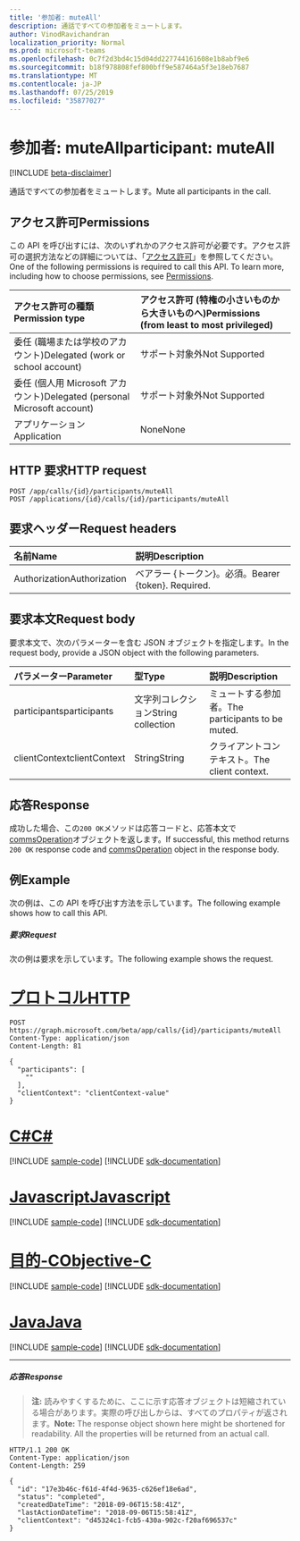 ```yaml
---
title: '参加者: muteAll'
description: 通話ですべての参加者をミュートします。
author: VinodRavichandran
localization_priority: Normal
ms.prod: microsoft-teams
ms.openlocfilehash: 0c7f2d3bd4c15d04dd227744161608e1b8abf9e6
ms.sourcegitcommit: b18f978808fef800bff9e587464a5f3e18eb7687
ms.translationtype: MT
ms.contentlocale: ja-JP
ms.lasthandoff: 07/25/2019
ms.locfileid: "35877027"
---
```

# <a name="participant-muteall"></a><span data-ttu-id="d68d4-103">参加者: muteAll</span><span class="sxs-lookup"><span data-stu-id="d68d4-103">participant: muteAll</span></span>

[!INCLUDE [beta-disclaimer](../../includes/beta-disclaimer.md)]

<span data-ttu-id="d68d4-104">通話ですべての参加者をミュートします。</span><span class="sxs-lookup"><span data-stu-id="d68d4-104">Mute all participants in the call.</span></span>

## <a name="permissions"></a><span data-ttu-id="d68d4-105">アクセス許可</span><span class="sxs-lookup"><span data-stu-id="d68d4-105">Permissions</span></span>
<span data-ttu-id="d68d4-p101">この API を呼び出すには、次のいずれかのアクセス許可が必要です。アクセス許可の選択方法などの詳細については、「[アクセス許可](/graph/permissions-reference)」を参照してください。</span><span class="sxs-lookup"><span data-stu-id="d68d4-p101">One of the following permissions is required to call this API. To learn more, including how to choose permissions, see [Permissions](/graph/permissions-reference).</span></span>

| <span data-ttu-id="d68d4-108">アクセス許可の種類</span><span class="sxs-lookup"><span data-stu-id="d68d4-108">Permission type</span></span>                        | <span data-ttu-id="d68d4-109">アクセス許可 (特権の小さいものから大きいものへ)</span><span class="sxs-lookup"><span data-stu-id="d68d4-109">Permissions (from least to most privileged)</span></span> |
|:---------------------------------------|:--------------------------------------------|
| <span data-ttu-id="d68d4-110">委任 (職場または学校のアカウント)</span><span class="sxs-lookup"><span data-stu-id="d68d4-110">Delegated (work or school account)</span></span>     | <span data-ttu-id="d68d4-111">サポート対象外</span><span class="sxs-lookup"><span data-stu-id="d68d4-111">Not Supported</span></span>                               |
| <span data-ttu-id="d68d4-112">委任 (個人用 Microsoft アカウント)</span><span class="sxs-lookup"><span data-stu-id="d68d4-112">Delegated (personal Microsoft account)</span></span> | <span data-ttu-id="d68d4-113">サポート対象外</span><span class="sxs-lookup"><span data-stu-id="d68d4-113">Not Supported</span></span>                               |
| <span data-ttu-id="d68d4-114">アプリケーション</span><span class="sxs-lookup"><span data-stu-id="d68d4-114">Application</span></span>                            | <span data-ttu-id="d68d4-115">None</span><span class="sxs-lookup"><span data-stu-id="d68d4-115">None</span></span>                                        |

## <a name="http-request"></a><span data-ttu-id="d68d4-116">HTTP 要求</span><span class="sxs-lookup"><span data-stu-id="d68d4-116">HTTP request</span></span>
<!-- { "blockType": "ignored" } -->
```http
POST /app/calls/{id}/participants/muteAll
POST /applications/{id}/calls/{id}/participants/muteAll
```

## <a name="request-headers"></a><span data-ttu-id="d68d4-117">要求ヘッダー</span><span class="sxs-lookup"><span data-stu-id="d68d4-117">Request headers</span></span>
| <span data-ttu-id="d68d4-118">名前</span><span class="sxs-lookup"><span data-stu-id="d68d4-118">Name</span></span>          | <span data-ttu-id="d68d4-119">説明</span><span class="sxs-lookup"><span data-stu-id="d68d4-119">Description</span></span>               |
|:--------------|:--------------------------|
| <span data-ttu-id="d68d4-120">Authorization</span><span class="sxs-lookup"><span data-stu-id="d68d4-120">Authorization</span></span> | <span data-ttu-id="d68d4-p102">ベアラー {トークン}。必須。</span><span class="sxs-lookup"><span data-stu-id="d68d4-p102">Bearer {token}. Required.</span></span> |

## <a name="request-body"></a><span data-ttu-id="d68d4-123">要求本文</span><span class="sxs-lookup"><span data-stu-id="d68d4-123">Request body</span></span>
<span data-ttu-id="d68d4-124">要求本文で、次のパラメーターを含む JSON オブジェクトを指定します。</span><span class="sxs-lookup"><span data-stu-id="d68d4-124">In the request body, provide a JSON object with the following parameters.</span></span>

| <span data-ttu-id="d68d4-125">パラメーター</span><span class="sxs-lookup"><span data-stu-id="d68d4-125">Parameter</span></span>      | <span data-ttu-id="d68d4-126">型</span><span class="sxs-lookup"><span data-stu-id="d68d4-126">Type</span></span>    |<span data-ttu-id="d68d4-127">説明</span><span class="sxs-lookup"><span data-stu-id="d68d4-127">Description</span></span>|
|:---------------|:--------|:----------|
|<span data-ttu-id="d68d4-128">participants</span><span class="sxs-lookup"><span data-stu-id="d68d4-128">participants</span></span>|<span data-ttu-id="d68d4-129">文字列コレクション</span><span class="sxs-lookup"><span data-stu-id="d68d4-129">String collection</span></span>|<span data-ttu-id="d68d4-130">ミュートする参加者。</span><span class="sxs-lookup"><span data-stu-id="d68d4-130">The participants to be muted.</span></span>|
|<span data-ttu-id="d68d4-131">clientContext</span><span class="sxs-lookup"><span data-stu-id="d68d4-131">clientContext</span></span>|<span data-ttu-id="d68d4-132">String</span><span class="sxs-lookup"><span data-stu-id="d68d4-132">String</span></span>|<span data-ttu-id="d68d4-133">クライアントコンテキスト。</span><span class="sxs-lookup"><span data-stu-id="d68d4-133">The client context.</span></span>|

## <a name="response"></a><span data-ttu-id="d68d4-134">応答</span><span class="sxs-lookup"><span data-stu-id="d68d4-134">Response</span></span>
<span data-ttu-id="d68d4-135">成功した場合、この`200 OK`メソッドは応答コードと、応答本文で[commsOperation](../resources/commsoperation.md)オブジェクトを返します。</span><span class="sxs-lookup"><span data-stu-id="d68d4-135">If successful, this method returns `200 OK` response code and [commsOperation](../resources/commsoperation.md) object in the response body.</span></span>

## <a name="example"></a><span data-ttu-id="d68d4-136">例</span><span class="sxs-lookup"><span data-stu-id="d68d4-136">Example</span></span>
<span data-ttu-id="d68d4-137">次の例は、この API を呼び出す方法を示しています。</span><span class="sxs-lookup"><span data-stu-id="d68d4-137">The following example shows how to call this API.</span></span>

##### <a name="request"></a><span data-ttu-id="d68d4-138">要求</span><span class="sxs-lookup"><span data-stu-id="d68d4-138">Request</span></span>
<span data-ttu-id="d68d4-139">次の例は要求を示しています。</span><span class="sxs-lookup"><span data-stu-id="d68d4-139">The following example shows the request.</span></span>

# <a name="httptabhttp"></a>[<span data-ttu-id="d68d4-140">プロトコル</span><span class="sxs-lookup"><span data-stu-id="d68d4-140">HTTP</span></span>](#tab/http)
<!-- {
  "blockType": "request",
  "name": "participant-muteAll"
}-->
```http
POST https://graph.microsoft.com/beta/app/calls/{id}/participants/muteAll
Content-Type: application/json
Content-Length: 81

{
  "participants": [
    ""
  ],
  "clientContext": "clientContext-value"
}
```
# <a name="ctabcsharp"></a>[<span data-ttu-id="d68d4-141">C#</span><span class="sxs-lookup"><span data-stu-id="d68d4-141">C#</span></span>](#tab/csharp)
[!INCLUDE [sample-code](../includes/snippets/csharp/participant-muteall-csharp-snippets.md)]
[!INCLUDE [sdk-documentation](../includes/snippets/snippets-sdk-documentation-link.md)]

# <a name="javascripttabjavascript"></a>[<span data-ttu-id="d68d4-142">Javascript</span><span class="sxs-lookup"><span data-stu-id="d68d4-142">Javascript</span></span>](#tab/javascript)
[!INCLUDE [sample-code](../includes/snippets/javascript/participant-muteall-javascript-snippets.md)]
[!INCLUDE [sdk-documentation](../includes/snippets/snippets-sdk-documentation-link.md)]

# <a name="objective-ctabobjc"></a>[<span data-ttu-id="d68d4-143">目的-C</span><span class="sxs-lookup"><span data-stu-id="d68d4-143">Objective-C</span></span>](#tab/objc)
[!INCLUDE [sample-code](../includes/snippets/objc/participant-muteall-objc-snippets.md)]
[!INCLUDE [sdk-documentation](../includes/snippets/snippets-sdk-documentation-link.md)]

# <a name="javatabjava"></a>[<span data-ttu-id="d68d4-144">Java</span><span class="sxs-lookup"><span data-stu-id="d68d4-144">Java</span></span>](#tab/java)
[!INCLUDE [sample-code](../includes/snippets/java/participant-muteall-java-snippets.md)]
[!INCLUDE [sdk-documentation](../includes/snippets/snippets-sdk-documentation-link.md)]

---


##### <a name="response"></a><span data-ttu-id="d68d4-145">応答</span><span class="sxs-lookup"><span data-stu-id="d68d4-145">Response</span></span>

> <span data-ttu-id="d68d4-p103">**注:** 読みやすくするために、ここに示す応答オブジェクトは短縮されている場合があります。実際の呼び出しからは、すべてのプロパティが返されます。</span><span class="sxs-lookup"><span data-stu-id="d68d4-p103">**Note:** The response object shown here might be shortened for readability. All the properties will be returned from an actual call.</span></span>

<!-- {
  "blockType": "response",
  "truncated": true,
  "@odata.type": "microsoft.graph.commsOperation"
} -->
```http
HTTP/1.1 200 OK
Content-Type: application/json
Content-Length: 259

{
  "id": "17e3b46c-f61d-4f4d-9635-c626ef18e6ad",
  "status": "completed",
  "createdDateTime": "2018-09-06T15:58:41Z",
  "lastActionDateTime": "2018-09-06T15:58:41Z",
  "clientContext": "d45324c1-fcb5-430a-902c-f20af696537c"
}
```

<!-- uuid: 8fcb5dbc-d5aa-4681-8e31-b001d5168d79
2015-10-25 14:57:30 UTC -->
<!--
{
  "type": "#page.annotation",
  "description": "participant: muteAll",
  "keywords": "",
  "section": "documentation",
  "tocPath": "",
  "suppressions": [
  ]
}
-->
